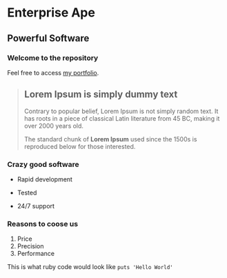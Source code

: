 Enterprise Ape
==============

Powerful Software
-----------------

###  Welcome to the repository

Feel free to access [my portfolio](http://simonejaschko.com).

> ## Lorem Ipsum is simply dummy text
>
> Contrary to popular belief, Lorem Ipsum is not simply random text. It has roots in a piece of classical Latin literature from 45 BC, making it over 2000 years old.
>
> The standard chunk of **Lorem Ipsum** used since the 1500s is reproduced below for those interested.

### Crazy good software
* Rapid development
+ Tested
- 24/7 support

### Reasons to coose us
1. Price
2. Precision
3. Performance

This is what ruby code would look like `puts 'Hello World'`

